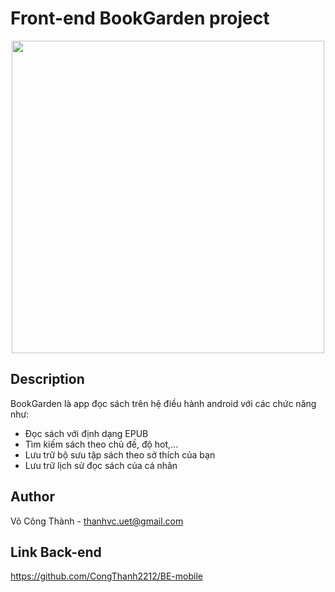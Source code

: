 # Front-end BookGarden project
<p align="center">
  <img width="500" src="https://media.istockphoto.com/id/1025274276/vi/vec-to/gi%C3%A1o-d%E1%BB%A5c.jpg?s=612x612&w=0&k=20&c=bCbcv4gYkMxL0qc3B_kdYUG1eaxP7g-uVCANWf6On0I=" alt="">
</p>

## Description
BookGarden là app đọc sách trên hệ điều hành android với các chức năng như:
+ Đọc sách với định dạng EPUB
+ Tìm kiếm sách theo chủ đề, độ hot,...
+ Lưu trữ bộ sưu tập sách theo sở thích của bạn
+ Lưu trữ lịch sử đọc sách của cá nhân

## Author
Võ Công Thành - [thanhvc.uet@gmail.com](mailto:thanhvc.uet@gmail.com)

## Link Back-end
https://github.com/CongThanh2212/BE-mobile
